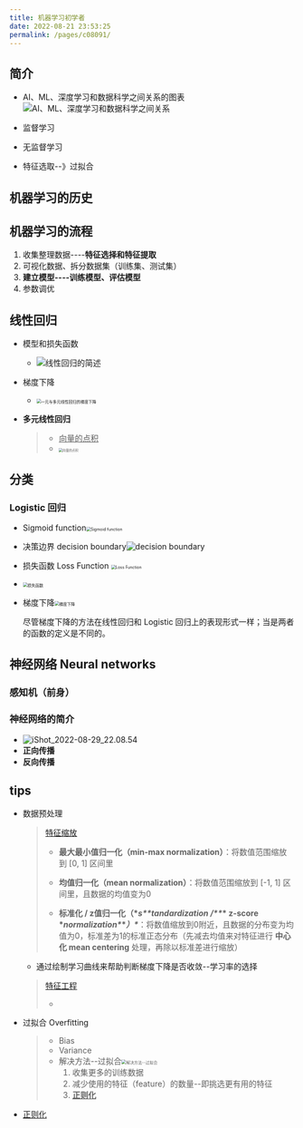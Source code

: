 ```yaml
---
title: 机器学习初学者
date: 2022-08-21 23:53:25
permalink: /pages/c08091/
---
```

## 简介

- AI、ML、深度学习和数据科学之间关系的图表![AI、ML、深度学习和数据科学之间关系](https://cdn.jsdelivr.net/gh/crush598/image@main/%E4%BA%8C%E5%88%86/202208191645653.png)

- 监督学习
- 无监督学习
- 特征选取--》过拟合

## 机器学习的历史

## 机器学习的流程

1. 收集整理数据----**特征选择和特征提取**
2. 可视化数据、拆分数据集（训练集、测试集）
3. **建立模型----训练模型、评估模型**
4. 参数调优

## 线性回归

- 模型和损失函数

    - ![线性回归的简述](https://cdn.jsdelivr.net/gh/crush598/image@main/%E4%BA%8C%E5%88%86/202208211500278.png)

- 梯度下降

    - <img src="https://cdn.jsdelivr.net/gh/crush598/image@main/%E4%BA%8C%E5%88%86/202208222056094.png" alt="一元与多元线性回归的梯度下降" style="zoom:50%;" />

- **多元线性回归**

    > - <u>向量的点积</u>
    > - <img src="https://cdn.jsdelivr.net/gh/crush598/image@main/%E4%BA%8C%E5%88%86/202208231905636.png" alt="向量的点积" style="zoom:40%;" />
    >

## 分类

### Logistic 回归

- Sigmoid function<img src="https://cdn.jsdelivr.net/gh/crush598/image@main/%E4%BA%8C%E5%88%86/202208252119737.png" alt="Sigmoid function" style="zoom:50%;" />

- 决策边界 decision boundary![decision boundary](https://cdn.jsdelivr.net/gh/crush598/image@main/%E4%BA%8C%E5%88%86/202208252337873.jpg)

- 损失函数 Loss Function <img src="https://cdn.jsdelivr.net/gh/crush598/image@main/%E4%BA%8C%E5%88%86/202208252334800.png" alt="Loss Function" style="zoom:50%;" />

- <img src="https://cdn.jsdelivr.net/gh/crush598/image@main/%E4%BA%8C%E5%88%86/202208252343175.jpg" alt="损失函数" style="zoom:50%;" />

- 梯度下降<img src="https://cdn.jsdelivr.net/gh/crush598/image@main/%E4%BA%8C%E5%88%86/202208281349036.png" alt="梯度下降" style="zoom:50%;" />

    尽管梯度下降的方法在线性回归和 Logistic 回归上的表现形式一样；当是两者的函数的定义是不同的。

## 神经网络 Neural networks

### 感知机（前身）

### 神经网络的简介

- ![iShot_2022-08-29_22.08.54](https://cdn.jsdelivr.net/gh/crush598/image@main/%E4%BA%8C%E5%88%86/202208292210256.png)
- **正向传播**
- **反向传播**

## **tips**

- 数据预处理

    > [特征缩放](https://www.cnblogs.com/HuZihu/p/9761161.html)
    >
    > - **最大最小值归一化（min-max normalization）**：将数值范围缩放到 [0, 1] 区间里
    >
    > - **均值归一化（mean normalization）**：将数值范围缩放到 [-1, 1] 区间里，且数据的均值变为0
    > - **标准化 / z值归一化（\**s\*\*tandardization /\*\**\* z-score \**normalization\**\**）\****：将数值缩放到0附近，且数据的分布变为均值为0，标准差为1的标准正态分布（先减去均值来对特征进行 **中心化 mean centering** 处理，再除以标准差进行缩放）

    - 通过绘制学习曲线来帮助判断梯度下降是否收敛--学习率的选择

    > [特征工程](https://www.cnblogs.com/peizhe123/p/7412364.html)
    >
    > - 

- 过拟合 Overfitting 

    > - Bias
    > - Variance
    > - 解决方法--过拟合<img src="https://cdn.jsdelivr.net/gh/crush598/image@main/%E4%BA%8C%E5%88%86/202208281416273.png" alt="解决方法--过拟合" style="zoom:50%;" />
    >     1. 收集更多的训练数据
    >     2. 减少使用的特征（feature）的数量--即挑选更有用的特征
    >     3. **<u>正则化</u>**

- [正则化](https://lavi-liu.blog.csdn.net/article/details/99984288)



























